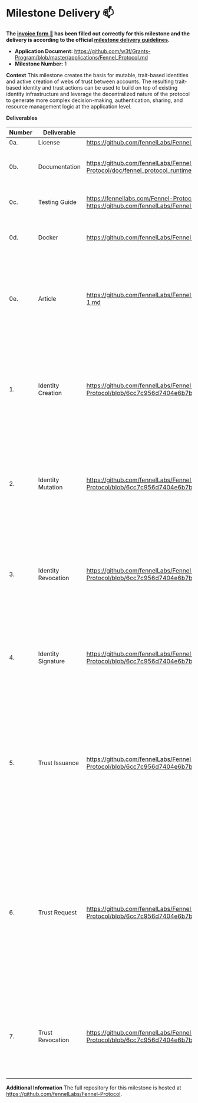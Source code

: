 # Milestone Delivery :mailbox:

**The [invoice form :pencil:](https://docs.google.com/forms/d/e/1FAIpQLSfmNYaoCgrxyhzgoKQ0ynQvnNRoTmgApz9NrMp-hd8mhIiO0A/viewform) has been filled out correctly for this milestone and the delivery is according to the official [milestone delivery guidelines](https://github.com/w3f/Grants-Program/blob/master/docs/milestone-deliverables-guidelines.md).**

- **Application Document:** https://github.com/w3f/Grants-Program/blob/master/applications/Fennel_Protocol.md
- **Milestone Number:** 1

**Context**
This milestone creates the basis for mutable, trait-based identities and active creation of webs of trust between accounts. The resulting trait-based identity and trust actions can be used to build on top of existing identity infrastructure and leverage the decentralized nature of the protocol to generate more complex decision-making, authentication, sharing, and resource management logic at the application level.

**Deliverables**

| Number | Deliverable         | Link                                                                                                                                                  | Notes                                                                                                                                                                                                                                                                                                                   |
| ------ | ------------------- | ----------------------------------------------------------------------------------------------------------------------------------------------------- | ----------------------------------------------------------------------------------------------------------------------------------------------------------------------------------------------------------------------------------------------------------------------------------------------------------------------- |
| 0a.    | License             | https://github.com/fennelLabs/Fennel-Protocol/blob/main/LICENSE                                                                                       | Unlicense.                                                                                                                                                                                                                                                                                                              |
| 0b.    | Documentation       | https://github.com/fennelLabs/Fennel-Protocol/wiki, https://fennellabs.com/Fennel-Protocol/doc/fennel_protocol_runtime/index.html                     | Documentation is provided both as generated inline documentation and a wiki.                                                                                                                                                                                                                                            |
| 0c.    | Testing Guide       | https://fennellabs.com/Fennel-Protocol/doc/fennel_protocol_runtime/index.html, https://github.com/fennelLabs/Fennel-Protocol/wiki/Testing-Milestone-1 | Both automated testing and extrinsics calls are outlined.                                                                                                                                                                                                                                                               |
| 0d.    | Docker              | https://github.com/fennelLabs/Fennel-Protocol/blob/main/Dockerfile                                                                                    | Docker Compose is used to run tests, benchmarks, and documentation.                                                                                                                                                                                                                                                     |
| 0e.    | Article             | https://github.com/fennelLabs/Fennel-Protocol/blob/main/articles/fennel-protocol-milestone-1.md                                                       | Self-hosted announcement article describing the purpose of the material included in this milestone. This will be published after the milestone is accepted.                                                                                                                                                             |
| 1.     | Identity Creation   | https://github.com/fennelLabs/Fennel-Protocol/blob/6cc7c956d7404e6b7bf08c0995c444038d7f564e/pallets/identity/src/lib.rs#L113                          | This extrinsic interacts with storage to maintain a list of Fennel identities issued by accounts. Both the list and current number of active identities are designated as storage items.                                                                                                                                |
| 2.     | Identity Mutation   | https://github.com/fennelLabs/Fennel-Protocol/blob/6cc7c956d7404e6b7bf08c0995c444038d7f564e/pallets/identity/src/lib.rs#L152                          | Identity Mutation allows dynamically adding "traits" to existing identities. Currently this is implemented as a list of key-value pairs mapping to each identity.                                                                                                                                                       |
| 3.     | Identity Revocation | https://github.com/fennelLabs/Fennel-Protocol/blob/6cc7c956d7404e6b7bf08c0995c444038d7f564e/pallets/identity/src/lib.rs#L132                          | Revocation of an identity causes the identity to be removed from on-chain storage. This allows known identities to be marked as "unused" or "untrusted" by their owners.                                                                                                                                                |
| 4.     | Identity Signature  | https://github.com/fennelLabs/Fennel-Protocol/blob/6cc7c956d7404e6b7bf08c0995c444038d7f564e/pallets/identity/src/lib.rs#L197                          | The Identity Signature extrinsic allows for general statements to be mapped to an existing identity and signed by the owner of the mapped identity.                                                                                                                                                                     |
| 5.     | Trust Issuance      | https://github.com/fennelLabs/Fennel-Protocol/blob/6cc7c956d7404e6b7bf08c0995c444038d7f564e/pallets/trust/src/lib.rs#L90                              | This will be used to create explicit trust from one account to another. The deliverable includes two extrinsics - one to create a trust connection, and one to remove the trust connection, therefore returning the accounts to a state of total disconnect.                                                            |
| 6.     | Trust Request       | https://github.com/fennelLabs/Fennel-Protocol/blob/6cc7c956d7404e6b7bf08c0995c444038d7f564e/pallets/trust/src/lib.rs#L122                             | Uses storage to add and remove requests for trust statements - for example, if a job applicant needs a recommendation, they might request a trust action from a previous employer, who can then accept the request and issue trust, or reject the request and either revoke trust or leave the requester non-connected. |
| 7.     | Trust Revocation    | https://github.com/fennelLabs/Fennel-Protocol/blob/6cc7c956d7404e6b7bf08c0995c444038d7f564e/pallets/trust/src/lib.rs#L154                             | Creates explicit non-trust from one account to another. This deliverable also includes an extrinsic to cancel an existing trust revocation action.                                                                                                                                                                      |

**Additional Information**
The full repository for this milestone is hosted at https://github.com/fennelLabs/Fennel-Protocol.

